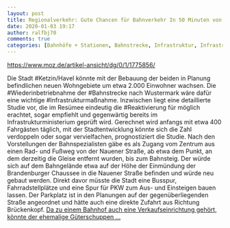 ```yaml
---
layout: post
title: Regionalverkehr: Gute Chancen für Bahnverkehr In 50 Minuten von Ketzin bis Berlin-Zentrum, aus MAZ
date: 2020-01-03 19:17
author: ralfbj70
comments: true
categories: [Bahnhöfe + Stationen, Bahnstrecke, Infrastruktur, Infrastrukturmaßnahme, Ketzin, Reaktivierung, Regionalverkehr, Wiederinbetriebnahme]
---
```

https://www.moz.de/artikel-ansicht/dg/0/1/1775856/

Die Stadt #Ketzin/Havel könnte mit der Bebauung der beiden in Planung befindlichen neuen Wohngebiete um etwa 2.000 Einwohner wachsen. Die #Wiederinbetriebnahme der #Bahnstrecke nach Wustermark wäre dafür eine wichtige #Infrastrukturmaßnahme. Inzwischen liegt eine detaillierte Studie vor, die im Resümee eindeutig die #Reaktivierung für möglich erachtet, sogar empfiehlt und gegenwärtig bereits im Infrastrukturministerium geprüft wird.
Gerechnet wird anfangs mit etwa 400 Fahrgästen täglich, mit der Stadtentwicklung könnte sich die Zahl verdoppeln oder sogar vervielfachen, prognostiziert die Studie. Nach den Vorstellungen der Bahnspezialisten gäbe es als Zugang vom Zentrum aus einen Rad- und Fußweg von der Nauener Straße, ab etwa dem Punkt, an dem derzeitig die Gleise entfernt wurden, bis zum Bahnsteig. Der würde sich auf dem Bahngelände etwa auf der Höhe der Einmündung der Brandenburger Chaussee in die Nauener Straße befinden und würde neu gebaut werden. Direkt davor müsste die Stadt eine Busspur, Fahrradstellplätze und eine Spur für PKW zum Aus- und Einsteigen bauen lassen. Der Parkplatz ist in den Planungen auf der gegenüberliegenden Straße angeordnet und hätte auch eine direkte Zufahrt aus Richtung Brückenkopf. <a href="https://www.moz.de/artikel-ansicht/dg/0/1/1775856/">Da zu einem Bahnhof auch eine Verkaufseinrichtung gehört, könnte der ehemalige Güterschuppen ...</a>
